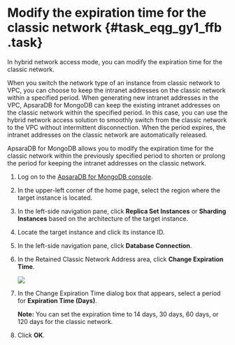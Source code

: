 # Modify the expiration time for the classic network {#task_eqg_gy1_ffb .task}

In hybrid network access mode, you can modify the expiration time for the classic network.

When you switch the network type of an instance from classic network to VPC, you can choose to keep the intranet addresses on the classic network within a specified period. When generating new intranet addresses in the VPC, ApsaraDB for MongoDB can keep the existing intranet addresses on the classic network within the specified period. In this case, you can use the hybrid network access solution to smoothly switch from the classic network to the VPC without intermittent disconnection. When the period expires, the intranet addresses on the classic network are automatically released.

ApsaraDB for MongoDB allows you to modify the expiration time for the classic network within the previously specified period to shorten or prolong the period for keeping the intranet addresses on the classic network.

1.   Log on to the [ApsaraDB for MongoDB console](https://mongodb.console.aliyun.com/#/mongodb/list). 
2.  In the upper-left corner of the home page, select the region where the target instance is located. 
3.  In the left-side navigation pane, click **Replica Set Instances** or **Sharding Instances** based on the architecture of the target instance. 
4.  Locate the target instance and click its instance ID. 
5.  In the left-side navigation pane, click **Database Connection**. 
6.  In the Retained Classic Network Address area, click **Change Expiration Time**. 

    ![](http://static-aliyun-doc.oss-cn-hangzhou.aliyuncs.com/assets/img/21697/155617448312541_en-US.png)

7.  In the Change Expiration Time dialog box that appears, select a period for **Expiration Time \(Days\)**. 

    **Note:** You can set the expiration time to 14 days, 30 days, 60 days, or 120 days for the classic network.

8.  Click **OK**. 

